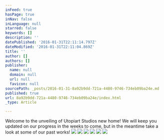 ```yaml
---
inFeed: true
hasPage: true
inNav: false
inLanguage: null
starred: false
keywords: []
description: ''
datePublished: '2016-01-31T22:11:14.797Z'
dateModified: '2016-01-31T22:11:04.869Z'
title: ''
author: []
authors: []
publisher:
  name: null
  domain: null
  url: null
  favicon: null
sourcePath: _posts/2016-01-31-8a92b9dd-721a-4480-9746-734eb09ba24e.md
published: true
url: 8a92b9dd-721a-4480-9746-734eb09ba24e/index.html
_type: Article

---
```

Welcome to the unveiling of Utopiart Studios new home! We will keep you updated on our progress in the weeks to come, but in the meantime take a look at some of our past works!
![](https://the-grid-user-content.s3-us-west-2.amazonaws.com/e39a1f16-6294-4488-b3c4-fe3040b32010.jpg)
![](https://the-grid-user-content.s3-us-west-2.amazonaws.com/4c9c47b9-9011-4b82-b436-9bb3bd4aa9a2.JPG)
![](https://the-grid-user-content.s3-us-west-2.amazonaws.com/084d05bd-8405-4a93-8834-173ec808455b.jpg)
![](https://the-grid-user-content.s3-us-west-2.amazonaws.com/6cbaf6c5-5b0d-4c12-b274-7b947cd6f5ec.JPG)
![](https://the-grid-user-content.s3-us-west-2.amazonaws.com/d81a9f42-ac10-4b04-a780-b764041ec82c.JPG)
![](https://the-grid-user-content.s3-us-west-2.amazonaws.com/bfbb1efa-18ba-4906-af12-265d50678bf8.JPG)